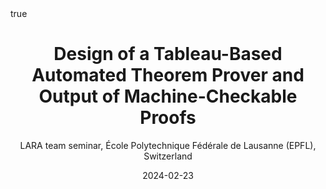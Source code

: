 ---
title: "Design of a Tableau-Based Automated Theorem Prover and Output of Machine-Checkable Proofs"
subtitle: LARA team seminar, École Polytechnique Fédérale de Lausanne (EPFL), Switzerland
author:
date: 2024-02-23
categories: [talks]
math: true
mermaid: true
attachment: goeland_desko.pdf
---